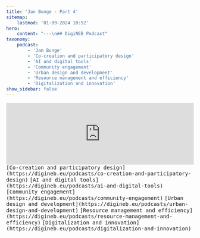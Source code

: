```yaml
---
title: 'Jan Bunge - Part 4'
sitemap:
    lastmod: '01-09-2024 10:52'
hero:
    content: "---\n## DigiNEB Podcast"
taxonomy:
    podcast:
        - 'Jan Bunge'
        - 'Co-creation and participatory design'
        - 'AI and digital tools'
        - 'Community engagement'
        - 'Urban design and development'
        - 'Resource management and efficiency'
        - 'Digitalization and innovation'
show_sidebar: false
---
```


<iframe width="100%" height="166" scrolling="no" frameborder="no" allow="autoplay" src="https://w.soundcloud.com/player/?url=https%3A//api.soundcloud.com/tracks/1908109715&color=%234b4815&auto_play=false&hide_related=false&show_comments=true&show_user=true&show_reposts=false&show_teaser=false"></iframe>
<kbd>[Co-creation and participatory design](https://digineb.eu/podcasts/co-creation-and-participatory-design)</kbd>
<kbd>[AI and digital tools](https://digineb.eu/podcasts/ai-and-digital-tools)</kbd>
<kbd>[Community engagement](https://digineb.eu/podcasts/community-engagement)</kbd>
<kbd>[Urban design and development](https://digineb.eu/podcasts/urban-design-and-development)</kbd>
<kbd>[Resource management and efficiency](https://digineb.eu/podcasts/resource-management-and-efficiency)</kbd>
<kbd>[Digitalization and innovation](https://digineb.eu/podcasts/digitalization-and-innovation)</kbd>